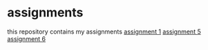 # assignments
this repository contains my assignments
[assignment 1](http://localhost:8888/notebooks/Downloads/Assignment_week_2.ipynb)
[assignment 5](http://localhost:8888/notebooks/Downloads/Assignment_week_5.ipynb)
[assignment 6](http://localhost:8888/notebooks/Downloads/assignment4.ipynb)

